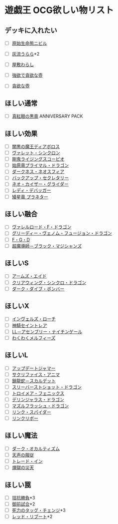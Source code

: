 # 遊戯王 OCG欲しい物リスト

## デッキに入れたい
- [ ] [原始生命態ニビル](https://www.db.yugioh-card.com/yugiohdb/card_search.action?ope=2&cid=14741)
- [ ] [灰流うらら](https://www.db.yugioh-card.com/yugiohdb/card_search.action?ope=2&cid=12950)*2
- [ ] [屋敷わらし](https://www.db.yugioh-card.com/yugiohdb/card_search.action?ope=2&cid=13587)

- [ ] [強欲で貪欲な壺](https://www.db.yugioh-card.com/yugiohdb/card_search.action?ope=2&cid=12465)
- [ ] [貪欲な壺](https://www.db.yugioh-card.com/yugiohdb/card_search.action?ope=2&cid=6511)

## ほしい通常
- [ ] [真紅眼の黒竜](https://www.db.yugioh-card.com/yugiohdb/card_search.action?ope=2&cid=4088) ANNIVERSARY PACK
## ほしい効果
- [ ] [闇黒の魔王ディアボロス](https://www.db.yugioh-card.com/yugiohdb/card_search.action?ope=2&cid=13683)
- [ ] [ヴァレット・シンクロン](https://www.db.yugioh-card.com/yugiohdb/card_search.action?ope=2&cid=14084)
- [ ] [剛鬼ライジングスコーピオ](https://www.db.yugioh-card.com/yugiohdb/card_search.action?ope=2&cid=13050)
- [ ] [始原竜プライマル・ドラゴン](https://www.db.yugioh-card.com/yugiohdb/card_search.action?ope=2&cid=14950)
- [ ] [ダークネス・ネオスフィア](https://www.db.yugioh-card.com/yugiohdb/card_search.action?ope=2&cid=8537)
- [ ] [バックアップ・セクレタリー](https://www.db.yugioh-card.com/yugiohdb/card_search.action?ope=2&cid=13041)
- [ ] [ネオ・カイザー・グライダー](https://www.db.yugioh-card.com/yugiohdb/card_search.action?ope=2&cid=14370)
- [ ] [レディ・デバッガー](https://www.db.yugioh-card.com/yugiohdb/card_search.action?ope=2&cid=13522)
- [ ] [矮星竜 プラネター](https://www.db.yugioh-card.com/yugiohdb/card_search.action?ope=2&cid=11865)
## ほしい融合
- [ ] [ヴァレルロード・F・ドラゴン](https://www.db.yugioh-card.com/yugiohdb/card_search.action?ope=2&cid=14625)
- [ ] [グリーディー・ヴェノム・フュージョン・ドラゴン](https://www.db.yugioh-card.com/yugiohdb/card_search.action?ope=2&cid=12836)
- [ ] [F・G・D](https://www.db.yugioh-card.com/yugiohdb/card_search.action?ope=2&cid=5502)
- [ ] [超魔導師－ブラック・マジシャンズ](https://www.db.yugioh-card.com/yugiohdb/card_search.action?ope=2&cid=14905)
## ほしいS
- [ ] [アームズ・エイド](https://www.db.yugioh-card.com/yugiohdb/card_search.action?ope=2&cid=7987)
- [ ] [クリアウィング・シンクロ・ドラゴン](https://www.db.yugioh-card.com/yugiohdb/card_search.action?ope=2&cid=11721)
- [ ] [ダーク・ダイブ・ボンバー](https://www.db.yugioh-card.com/yugiohdb/card_search.action?ope=2&cid=8035)
## ほしいX
- [ ] [インヴェルズ・ローチ](https://www.db.yugioh-card.com/yugiohdb/card_search.action?ope=2&cid=9612)
- [ ] [神騎セイントレア](https://www.db.yugioh-card.com/yugiohdb/card_search.action?ope=2&cid=11572)
- [ ] [LL－アセンブリー・ナイチンゲール](https://www.db.yugioh-card.com/yugiohdb/card_search.action?ope=2&cid=12957)
- [ ] [わくわくメルフィーズ](https://www.db.yugioh-card.com/yugiohdb/card_search.action?ope=2&cid=15523)
## ほしいL
- [ ] [アップデートジャマー](https://www.db.yugioh-card.com/yugiohdb/card_search.action?ope=2&cid=14122)
- [ ] [サクリファイス・アニマ](https://www.db.yugioh-card.com/yugiohdb/card_search.action?ope=2&cid=13841)
- [ ] [鎖龍蛇－スカルデット](https://www.db.yugioh-card.com/yugiohdb/card_search.action?ope=2&cid=13419)
- [ ] [スリーバーストショット・ドラゴン](https://www.db.yugioh-card.com/yugiohdb/card_search.action?ope=2&cid=13415)
- [ ] [トロイメア・フェニックス](https://www.db.yugioh-card.com/yugiohdb/card_search.action?ope=2&cid=13600)
- [ ] [デリンジャラス・ドラゴン](https://www.db.yugioh-card.com/yugiohdb/card_search.action?ope=2&cid=14291)
- [ ] [マズルフラッシュ・ドラゴン](https://www.db.yugioh-card.com/yugiohdb/card_search.action?ope=2&cid=13838)
- [ ] [リンク・スパイダー](https://www.db.yugioh-card.com/yugiohdb/card_search.action?ope=2&cid=13034)
- [ ] [リンクリボー](https://www.db.yugioh-card.com/yugiohdb/card_search.action?ope=2&cid=13346)
## ほしい魔法
- [ ] [ダーク・オカルティズム](https://www.db.yugioh-card.com/yugiohdb/card_search.action?ope=2&cid=14584)
- [ ] [天声の服従](https://www.db.yugioh-card.com/yugiohdb/card_search.action?ope=2&cid=5551)
- [ ] [トレード・イン](https://www.db.yugioh-card.com/yugiohdb/card_search.action?ope=2&cid=7248)
- [ ] [煉獄の災天](https://www.db.yugioh-card.com/yugiohdb/card_search.action?ope=2&cid=15051)
## ほしい罠
- [ ] [拮抗勝負](https://www.db.yugioh-card.com/yugiohdb/card_search.action?ope=2&cid=13293)*3
- [ ] [御前試合](https://www.db.yugioh-card.com/yugiohdb/card_search.action?ope=2&cid=7934)*2
- [ ] [死力のタッグ・チェンジ](https://www.db.yugioh-card.com/yugiohdb/card_search.action?ope=2&cid=8994)*3
- [ ] [レッド・リブート](https://www.db.yugioh-card.com/yugiohdb/card_search.action?ope=2&cid=13622)*2
